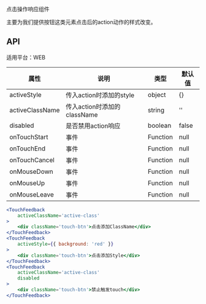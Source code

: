 点击操作响应组件

主要为我们提供按钮这类元素点击后的action动作的样式改变。

## API

适用平台：WEB

| 属性            | 说明                        | 类型     | 默认值 |
| --------------- | --------------------------- | -------- | ------ |
| activeStyle     | 传入action时添加的style     | object   | {}     |
| activeClassName | 传入action时添加的className | string   | ''     |
| disabled        | 是否禁用action响应          | boolean  | false  |
| onTouchStart    | 事件                        | Function | null   |
| onTouchEnd      | 事件                        | Function | null   |
| onTouchCancel   | 事件                        | Function | null   |
| onMouseDown     | 事件                        | Function | null   |
| onMouseUp       | 事件                        | Function | null   |
| onMouseLeave    | 事件                        | Function | null   |

```jsx
<TouchFeedback
    activeClassName='active-class'
>
    <div className='touch-btn'>点击添加ClassName</div>
</TouchFeedback>
<TouchFeedback
    activeStyle={{ background: 'red' }}
>
    <div className='touch-btn'>点击添加Style</div>
</TouchFeedback>
<TouchFeedback
    activeClassName='active-class'
    disabled
>
    <div className='touch-btn'>禁止触发touch</div>
</TouchFeedback>
```